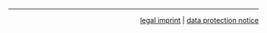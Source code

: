 <hr>
<div style="text-align: right;">
<p>
<a href="http://www.mpi-sws.org/imprint">legal imprint</a>
 | <a href="http://www.mpi-sws.org/dataprotection">data protection notice</a>
</p>
</div>

    
</div>

